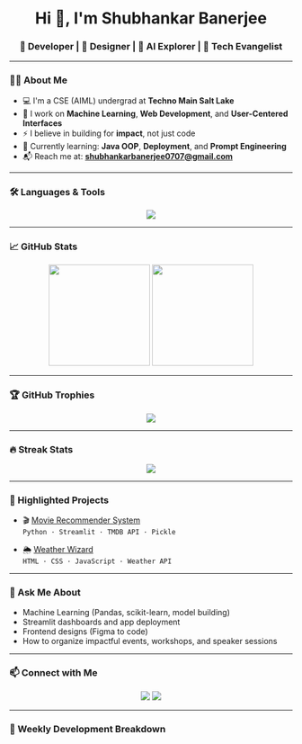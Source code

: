 <h1 align="center">Hi 👋, I'm Shubhankar Banerjee</h1>
<h3 align="center">🚀 Developer | 🎨 Designer | 🤖 AI Explorer | 🎤 Tech Evangelist</h3>

---

### 👨‍💻 About Me

- 💻 I'm a CSE (AIML) undergrad at **Techno Main Salt Lake**
- 🧠 I work on **Machine Learning**, **Web Development**, and **User-Centered Interfaces**
- ⚡ I believe in building for **impact**, not just code
- 🌱 Currently learning: **Java OOP**, **Deployment**, and **Prompt Engineering**
- 📬 Reach me at: **shubhankarbanerjee0707@gmail.com**

---

### 🛠️ Languages & Tools

<p align="center">
  <img src="https://skillicons.dev/icons?i=python,java,js,html,css,figma,,steamlit,flask,git,github,vscode,sql,mongodb,bootstrap" />
</p>

---

### 📈 GitHub Stats

<p align="center">
  <img src="https://github-readme-stats.vercel.app/api?username=Shubhankar-hub&show_icons=true&theme=tokyonight&hide=contribs&count_private=true" height="180">
  <img src="https://github-readme-stats.vercel.app/api/top-langs/?username=Shubhankar-hub&layout=compact&theme=tokyonight" height="180">
</p>

---

### 🏆 GitHub Trophies

<p align="center">
  <img src="https://github-profile-trophy.vercel.app/?username=Shubhankar-hub&theme=matrix&column=7" />
</p>

---

### 🔥 Streak Stats

<p align="center">
  <img src="https://github-readme-streak-stats.herokuapp.com/?user=Shubhankar-hub&theme=radical&hide_border=true" />
</p>

---

### 📌 Highlighted Projects

- 🎬 [Movie Recommender System](https://github.com/Shubhankar-hub/AI)  
  `Python · Streamlit · TMDB API · Pickle`

- 🌦️ [Weather Wizard](https://github.com/Shubhankar-hub/Weather)  
  `HTML · CSS · JavaScript · Weather API`

---

### 💬 Ask Me About

- Machine Learning (Pandas, scikit-learn, model building)
- Streamlit dashboards and app deployment
- Frontend designs (Figma to code)
- How to organize impactful events, workshops, and speaker sessions

---

### 📫 Connect with Me

<p align="center">
  <a href="mailto:shubhankarbanerjee0707@gmail.com"><img src="https://img.shields.io/badge/Gmail-D14836?style=for-the-badge&logo=gmail&logoColor=white"></a>
  <a href="https://github.com/Shubhankar-hub"><img src="https://img.shields.io/badge/GitHub-100000?style=for-the-badge&logo=github&logoColor=white"></a>
</p>

---

### 📅 Weekly Development Breakdown

<!-- Optional — You can enable it via wakatime if you set up tracking -->
<!-- 
```text
Python       ████████████░░░░░░  60%
HTML/CSS     ███████░░░░░░░░░░  25%
JavaScript   ████░░░░░░░░░░░░░  15%
